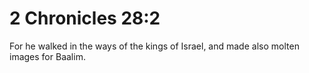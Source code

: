 # 2 Chronicles 28:2

For he walked in the ways of the kings of Israel, and made also molten images for Baalim.